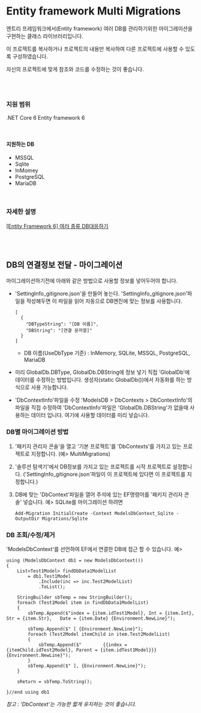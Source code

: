 # Entity framework Multi Migrations

엔트리 프레임워크에서(Entity framework) 여러 DB를 관리하기위한 마이그레이션을 구현하는 클래스 라이브러리입니다.

이 프로젝트를 복사하거나 프로젝트의 내용만 복사하여 다른 프로젝트에 사용할 수 있도록 구성하였습니다.

자신의 프로젝트에 맞게 참조와 코드를 수정하는 것이 좋습니다.

<br />
<br />

### 지원 범위

.NET Core 6
Entity framework 6

<br />

#### 지원하는 DB
- MSSQL
- Sqlite
- InMomey
- PostgreSQL
- MariaDB

<br />

### 자세한 설명
[[Entity Framework 6] 여러 종류 DB대응하기](https://blog.danggun.net/10495)

<br />
<br />

## DB의 연결정보 전달 - 마이그레이션

마이그레이션하기전에 아래와 같은 방법으로 사용할 정보를 넣어두어야 합니다.

- 'SettingInfo_gitignore.json'을 만들어 놓는다.
	'SettingInfo_gitignore.json'파일을 작성해두면 이 파일을 읽어 자동으로 DB엔진에 맞는 정보를 사용합니다.
	```
	[
	  {
		"DBTypeString": "[DB 이름]",
		"DBString": "[연결 문자열]"
	  }
	]
	```
	
	- DB 이름(UseDbType 기준) : InMemory, SQLite, MSSQL, PostgreSQL, MariaDB
	
- 미리 GlobalDb.DBType, GlobalDb.DBString에 정보 넣기
	직접 'GlobalDb'에 데이터를 수정하는 방법입니다.
	생성자(static GlobalDb())에서 자동화를 하는 방식으로 사용 가능합니다.


- 'DbContextInfo'파일을 수정
	'ModelsDB > DbContexts > DbContextInfo'의 파일을 직접 수정하여 
    'DbContextInfo'파일은 'GlobalDb.DBString'가 없을때 사용하는 데이터 입니다.
	여기에 사용할 데이터를 미리 넣습니다.
	

### DB별 마이그레이션 방법
1. '패키지 관리자 콘솔'을 열고 '기본 프로젝트'를 'DbContexts'를 가지고 있는 프로젝트로 지정합니다.
(예> MultiMigrations)

1. '솔루션 탐색기'에서 DB정보를 가지고 있는 프로젝트를 시작 프로젝트로 설정합니다.
('SettingInfo_gitignore.json'파일이 이 프로젝트에 있다면 이 프로젝트를 지정합니다.)

1. DB에 맞는 'DbContext'파일을 열어 주석에 있는 EF명령어를 '패키지 관리자 콘솔' 넣습니다.
 예> SQLite를 마이그레이션 하려면
	```
	Add-Migration InitialCreate -Context ModelsDbContext_Sqlite -OutputDir Migrations/Sqlite
	```


### DB 조회/수정/제거
'ModelsDbContext'를 선언하여 EF에서 연결한 DB에 접근 할 수 있습니다.
예>
```
using (ModelsDbContext db1 = new ModelsDbContext())
{
    List<Test1Model> findDbData1ModelList
        = db1.Test1Model
            .Include(inc => inc.Test2ModelList)
            .ToList();

    StringBuilder sbTemp = new StringBuilder();
    foreach (Test1Model item in findDbData1ModelList)
    {
        sbTemp.Append($"index = {item.idTest1Model}, Int = {item.Int},  Str = {item.Str},   Date = {item.Date} {Environment.NewLine}");

        sbTemp.Append($" [ {Environment.NewLine}");
        foreach (Test2Model itemChild in item.Test2ModelList)
        {
            sbTemp.Append($"        {{index = {itemChild.idTest2Model}, Parent = {item.idTest1Model}}} {Environment.NewLine}");
        }
        sbTemp.Append($" ], {Environment.NewLine}");
    }

    sReturn = sbTemp.ToString();

}//end using db1
```

_참고 : 'DbContext'는 가능한 짧게 유지하는 것이 좋습니다._
